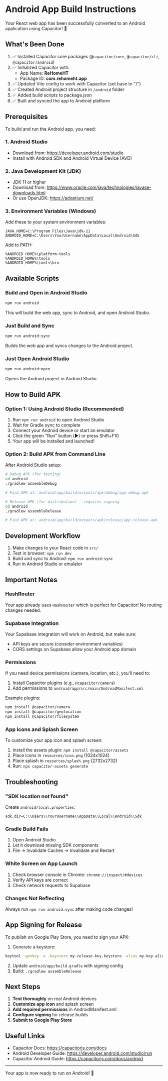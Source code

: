 # Android App Build Instructions

Your React web app has been successfully converted to an Android application using Capacitor! 🎉

## What's Been Done

1. ✅ Installed Capacitor core packages (`@capacitor/core`, `@capacitor/cli`, `@capacitor/android`)
2. ✅ Initialized Capacitor with:
   - App Name: **ReHomeHT**
   - Package ID: **com.rehomeht.app**
3. ✅ Updated Vite config to work with Capacitor (set base to "/")
4. ✅ Created Android project structure in `/android` folder
5. ✅ Added build scripts to package.json
6. ✅ Built and synced the app to Android platform

## Prerequisites

To build and run the Android app, you need:

### 1. Android Studio
- Download from: https://developer.android.com/studio
- Install with Android SDK and Android Virtual Device (AVD)

### 2. Java Development Kit (JDK)
- JDK 11 or higher
- Download from: https://www.oracle.com/java/technologies/javase-downloads.html
- Or use OpenJDK: https://adoptium.net/

### 3. Environment Variables (Windows)
Add these to your system environment variables:
```
JAVA_HOME=C:\Program Files\Java\jdk-11
ANDROID_HOME=C:\Users\YourUsername\AppData\Local\Android\Sdk
```

Add to PATH:
```
%ANDROID_HOME%\platform-tools
%ANDROID_HOME%\tools
%ANDROID_HOME%\tools\bin
```

## Available Scripts

### Build and Open in Android Studio
```bash
npm run android
```
This will build the web app, sync to Android, and open Android Studio.

### Just Build and Sync
```bash
npm run android:sync
```
Builds the web app and syncs changes to the Android project.

### Just Open Android Studio
```bash
npm run android:open
```
Opens the Android project in Android Studio.

## How to Build APK

### Option 1: Using Android Studio (Recommended)

1. Run `npm run android` to open Android Studio
2. Wait for Gradle sync to complete
3. Connect your Android device or start an emulator
4. Click the green "Run" button (▶️) or press Shift+F10
5. Your app will be installed and launched!

### Option 2: Build APK from Command Line

After Android Studio setup:

```bash
# Debug APK (for testing)
cd android
./gradlew assembleDebug

# Find APK at: android/app/build/outputs/apk/debug/app-debug.apk
```

```bash
# Release APK (for distribution) - requires signing
cd android
./gradlew assembleRelease

# Find APK at: android/app/build/outputs/apk/release/app-release.apk
```

## Development Workflow

1. Make changes to your React code in `src/`
2. Test in browser: `npm run dev`
3. Build and sync to Android: `npm run android:sync`
4. Run in Android Studio or emulator

## Important Notes

### HashRouter
Your app already uses `HashRouter` which is perfect for Capacitor! No routing changes needed.

### Supabase Integration
Your Supabase integration will work on Android, but make sure:
- API keys are secure (consider environment variables)
- CORS settings on Supabase allow your Android app domain

### Permissions
If you need device permissions (camera, location, etc.), you'll need to:
1. Install Capacitor plugins (e.g., `@capacitor/camera`)
2. Add permissions to `android/app/src/main/AndroidManifest.xml`

Example plugins:
```bash
npm install @capacitor/camera
npm install @capacitor/geolocation
npm install @capacitor/filesystem
```

### App Icons and Splash Screen
To customize your app icon and splash screen:
1. Install the assets plugin: `npm install @capacitor/assets`
2. Place icons in `resources/icon.png` (1024x1024)
3. Place splash in `resources/splash.png` (2732x2732)
4. Run: `npx capacitor-assets generate`

## Troubleshooting

### "SDK location not found"
Create `android/local.properties`:
```
sdk.dir=C:\\Users\\YourUsername\\AppData\\Local\\Android\\Sdk
```

### Gradle Build Fails
1. Open Android Studio
2. Let it download missing SDK components
3. File → Invalidate Caches → Invalidate and Restart

### White Screen on App Launch
1. Check browser console in Chrome: `chrome://inspect/#devices`
2. Verify API keys are correct
3. Check network requests to Supabase

### Changes Not Reflecting
Always run `npm run android:sync` after making code changes!

## App Signing for Release

To publish on Google Play Store, you need to sign your APK:

1. Generate a keystore:
```bash
keytool -genkey -v -keystore my-release-key.keystore -alias my-key-alias -keyalg RSA -keysize 2048 -validity 10000
```

2. Update `android/app/build.gradle` with signing config
3. Build: `./gradlew assembleRelease`

## Next Steps

1. **Test thoroughly** on real Android devices
2. **Customize app icon** and splash screen
3. **Add required permissions** in AndroidManifest.xml
4. **Configure signing** for release builds
5. **Submit to Google Play Store**

## Useful Links

- Capacitor Docs: https://capacitorjs.com/docs
- Android Developer Guide: https://developer.android.com/studio/run
- Capacitor Android Guide: https://capacitorjs.com/docs/android

---

Your app is now ready to run on Android! 🚀
